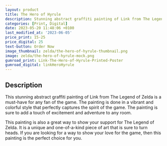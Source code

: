 ```yaml
---
layout: product
title: The Hero of Hyrule
description: Stunning abstract graffiti painting of Link from The Legend of Zelda.
categories: [Print, Digital]
date: 2023-05-20 11:48:06 +0100
last_modified_at: '2023-06-05'
price_print: 15-25
price_digital: 25
text-button: Order Now
image_thumbnail: zelda/the-hero-of-hyrule-thumbnail.png
image: zelda/the-hero-of-hyrule-mock.png
gumroad_print: Link-The-Hero-of-Hyrule-Printed-Poster
gumroad_digital: linkHeroHyrule
---
```


## Description
This stunning abstract graffiti painting of Link from The Legend of Zelda is a must-have for any fan of the game. The painting is done in a vibrant and colorful style that perfectly captures the spirit of the game. The painting is sure to add a touch of excitement and adventure to any room.

This painting is also a great way to show your support for The Legend of Zelda. It is a unique and one-of-a-kind piece of art that is sure to turn heads. If you are looking for a way to show your love for the game, then this painting is the perfect choice for you.